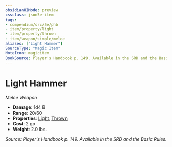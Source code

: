```yaml
---
obsidianUIMode: preview
cssclass: json5e-item
tags:
- compendium/src/5e/phb
- item/property/light
- item/property/thrown
- item/weapon/simple/melee
aliases: ["Light Hammer"]
SourceType: "Magic Item"
NoteIcon: magicitem
BookSource: Player's Handbook p. 149. Available in the SRD and the Basic Rules.
---
```

# Light Hammer
*Melee Weapon*  

- **Damage**: 1d4 B
- **Range**: 20/60
- **Properties**: [Light](/3-Mechanics/CLI/rules/item-properties.md#Light), [Thrown](/3-Mechanics/CLI/rules/item-properties.md#Thrown)
- **Cost**: 2 gp
- **Weight**: 2.0 lbs.

*Source: Player's Handbook p. 149. Available in the SRD and the Basic Rules.*